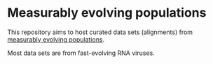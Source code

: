 # Measurably evolving populations

This repository aims to host curated data sets (alignments) from [measurably evolving populations](http://www.sciencedirect.com/science/article/pii/S0169534703002167).

Most data sets are from fast-evolving RNA viruses.

